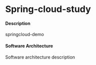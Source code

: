 # Spring-cloud-study

#### Description
springcloud-demo

#### Software Architecture
Software architecture description


